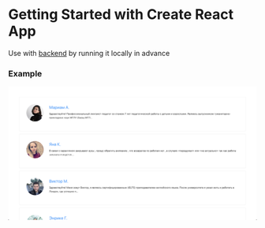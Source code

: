 # Getting Started with Create React App

Use with [backend](https://github.com/kamtim/executors_scrapping)
by running it locally in advance

### Example

![app_example](img/app.png)